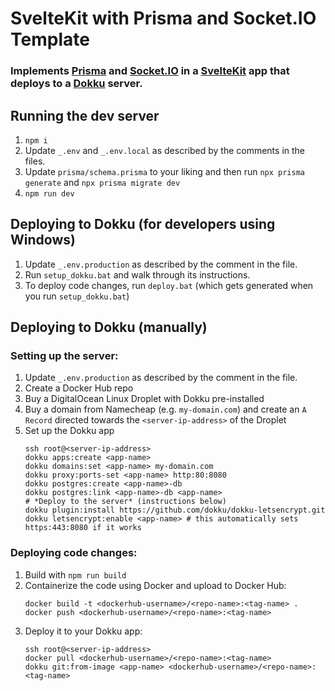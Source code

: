 # SvelteKit with Prisma and Socket<span>.<span/>IO Template
### Implements [Prisma](https://www.prisma.io/) and [Socket.IO](https://socket.io/) in a [SvelteKit](https://kit.svelte.dev/) app that  deploys to a [Dokku](https://dokku.com/) server.


## Running the dev server
1. `npm i`
2. Update `_.env` and `_.env.local` as described by the comments in the files.
3. Update `prisma/schema.prisma` to your liking and then run `npx prisma generate` and `npx prisma migrate dev`
4. `npm run dev`

## Deploying to Dokku (for developers using Windows)
1. Update `_.env.production` as described by the comment in the file.
2. Run `setup_dokku.bat` and walk through its instructions.
3. To deploy code changes, run `deploy.bat` (which gets generated when you run `setup_dokku.bat`)

## Deploying to Dokku (manually)
### Setting up the server:
1. Update `_.env.production` as described by the comment in the file.
2. Create a Docker Hub repo
3. Buy a DigitalOcean Linux Droplet with Dokku pre-installed
4. Buy a domain from Namecheap (e.g. `my-domain.com`) and create an `A Record` directed towards the `<server-ip-address>` of the Droplet
5. Set up the Dokku app
	```
	ssh root@<server-ip-address>
	dokku apps:create <app-name>
	dokku domains:set <app-name> my-domain.com
	dokku proxy:ports-set <app-name> http:80:8080
	dokku postgres:create <app-name>-db
	dokku postgres:link <app-name>-db <app-name>
	# *Deploy to the server* (instructions below)
	dokku plugin:install https://github.com/dokku/dokku-letsencrypt.git
	dokku letsencrypt:enable <app-name> # this automatically sets https:443:8080 if it works
	```
### Deploying code changes:
1. Build with `npm run build`
2. Containerize the code using Docker and upload to Docker Hub:
	```
	docker build -t <dockerhub-username>/<repo-name>:<tag-name> .
	docker push <dockerhub-username>/<repo-name>:<tag-name>
	```
3. Deploy it to your Dokku app:
	```
	ssh root@<server-ip-address>
	docker pull <dockerhub-username>/<repo-name>:<tag-name>
	dokku git:from-image <app-name> <dockerhub-username>/<repo-name>:<tag-name>
	```
